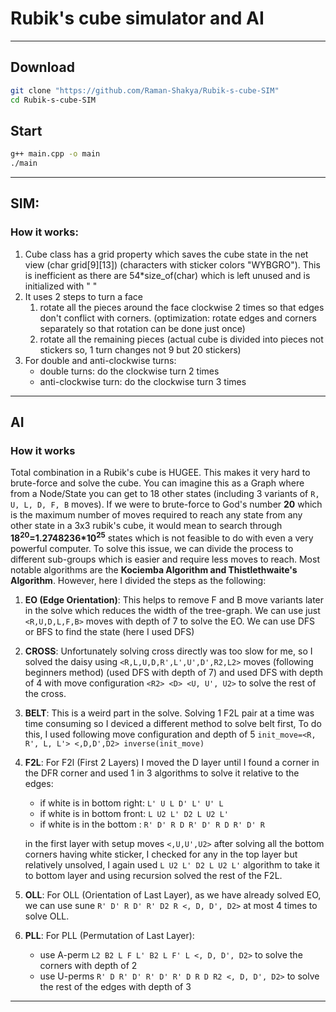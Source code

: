 # Rubik's cube simulator and AI
---

## Download
```bash
git clone "https://github.com/Raman-Shakya/Rubik-s-cube-SIM"
cd Rubik-s-cube-SIM
```

## Start
```bash
g++ main.cpp -o main
./main
```
---

## SIM:
### How it works:
1. Cube class has a grid property which saves the cube state in the net view (char grid[9][13]) (characters with sticker colors "WYBGRO"). This is inefficient as there are 54*size_of(char) which is left unused and is initialized with " "
2. It uses 2 steps to turn a face
    1. rotate all the pieces around the face clockwise 2 times so that edges don't conflict with corners. (optimization: rotate edges and corners separately so that rotation can be done just once)
    1. rotate all the remaining pieces (actual cube is divided into pieces not stickers so, 1 turn changes not 9 but 20 stickers)
3. For double and anti-clockwise turns:
    - double turns: do the clockwise turn 2 times
    - anti-clockwise turn: do the clockwise turn 3 times
---


## AI
### How it works
Total combination in a Rubik's cube is HUGEE. This makes it very hard to brute-force and solve the cube. You can imagine this as a Graph where from a Node/State you can get to 18 other states (including 3 variants of ```R, U, L, D, F, B``` moves). If we were to brute-force to God's number **20** which is the maximum number of moves required to reach any state from any other state in a 3x3 rubik's cube, it would mean to search through **18<sup>20</sup>=1.2748236*10<sup>25</sup>** states which is not feasible to do with even a very powerful computer.
To solve this issue, we can divide the process to different sub-groups which is easier and require less moves to reach. Most notable algorithms are the **Kociemba Algorithm and Thistlethwaite's Algorithm**. However, here I divided the steps as the following:

1. **EO (Edge Orientation)**: This helps to remove F and B move variants later in the solve which reduces the width of the tree-graph. We can use just ```<R,U,D,L,F,B>``` moves with depth of 7 to solve the EO. We can use DFS or BFS to find the state (here I used DFS)

2. **CROSS**: Unfortunately solving cross directly was too slow for me, so I solved the daisy using ```<R,L,U,D,R',L',U',D',R2,L2>``` moves (following beginners method) (used DFS with depth of 7) and used DFS with depth of 4 with move configuration ```<R2> <D> <U, U', U2>``` to solve the rest of the cross.

3. **BELT**: This is a weird part in the solve. Solving 1 F2L pair at a time was time consuming so I deviced a different method to solve belt first, To do this, I used following move configuration and depth of 5 ```init_move=<R, R', L, L'> <,D,D',D2> inverse(init_move)```

4. **F2L**: For F2l (First 2 Layers) I moved the D layer until I found a corner in the DFR corner and used 1 in 3 algorithms to solve it relative to the edges:
    * if white is in bottom right: ```L' U L D' L' U' L```
    * if white is in bottom front: ```L U2 L' D2 L U2 L'```
    * if white is in the bottom :  ```R' D' R D R' D' R D R' D' R```

    in the first layer with setup moves ```<,U,U',U2>``` after solving all the bottom corners having white sticker, I checked for any in the top layer but relatively unsolved, I again used ```L U2 L' D2 L U2 L'``` algorithm to take it to bottom layer and using recursion solved the rest of the F2L.

5. **OLL**: For OLL (Orientation of Last Layer), as we have already solved EO, we can use sune ```R' D' R D' R' D2 R <, D, D', D2>``` at most 4 times to solve OLL.

6. **PLL**: For PLL (Permutation of Last Layer):
    * use A-perm ```L2 B2 L F L' B2 L F' L <, D, D', D2>``` to solve the corners with depth of 2
    *  use U-perms ```R' D R' D' R' D' R' D R D R2 <, D, D', D2>``` to solve the rest of the edges with depth of 3
---